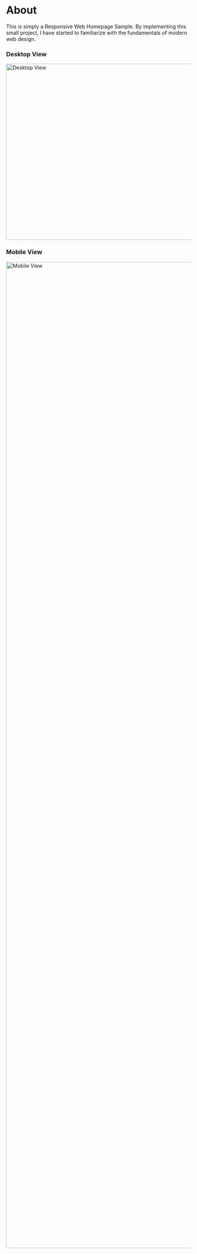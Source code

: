 # About
<p>This is simply a Responsive Web Homepage Sample. By implementing this small project, I have started to familiarize with the fundamentals of modern web design.</p>

### Desktop View
<img src="https://github.com/BekCodingAddict/Front-End_Tricks/blob/main/Sample%20Responsive%20Homepage/SampleResponsibeHomepage.png?raw=true" width="640" height="480" alt="Desktop View" title="Desktop View">

### Mobile View
<img src="https://github.com/BekCodingAddict/Front-End_Tricks/blob/main/Sample%20Responsive%20Homepage/MobileView.mp4?raw=true" width="1242" height="2688" alt="Mobile
View" title="Mobile View">


